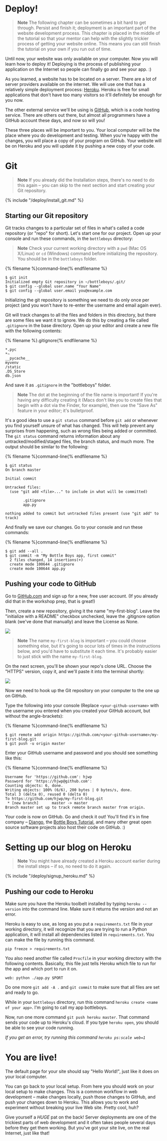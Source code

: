 # Deploy!

> **Note** The following chapter can be sometimes a bit hard to get through. Persist and finish it; deployment is an important part of the website development process. This chapter is placed in the middle of the tutorial so that your mentor can help with the slightly trickier process of getting your website online. This means you can still finish the tutorial on your own if you run out of time.

Until now, your website was only available on your computer.  Now you will learn how to deploy it! Deploying is the process of publishing your application on the Internet so people can finally go and see your app. :)

As you learned, a website has to be located on a server. There are a lot of server providers available on the internet. We will use one that has a relatively simple deployment process: [Heroku](https://heroku.com/). Heroku is free for small applications that don't have too many visitors so it'll definitely be enough for you now.

The other external service we'll be using is [GitHub](https://www.github.com), which is a code hosting service. There are others out there, but almost all programmers have a GitHub account these days, and now so will you!

These three places will be important to you.  Your local computer will be the place where you do development and testing.  When you're happy with the changes, you will place a copy of your program on GitHub.  Your website will be on Heroku and you will update it by pushing a new copy of your code.

# Git

> **Note** If you already did the Installation steps, there's no need to do this again – you can skip to the next section and start creating your Git repository.

{% include "/deploy/install_git.md" %}

## Starting our Git repository

Git tracks changes to a particular set of files in what's called a code repository (or "repo" for short). Let's start one for our project. Open up your console and run these commands, in the `bottleboys` directory:

> **Note** Check your current working directory with a `pwd` (Mac OS X/Linux) or `cd` (Windows) command before initializing the repository. You should be in the `bottleboys` folder.

{% filename %}command-line{% endfilename %}
```
$ git init
Initialized empty Git repository in ~/bottleboys/.git/
$ git config --global user.name "Your Name"
$ git config --global user.email you@example.com
```

Initializing the git repository is something we need to do only once per project (and you won't have to re-enter the username and email again ever).

Git will track changes to all the files and folders in this directory, but there are some files we want it to ignore. We do this by creating a file called `.gitignore` in the base directory. Open up your editor and create a new file with the following contents:

{% filename %}.gitignore{% endfilename %}
```
*.pyc
*~
__pycache__
myvenv
/static
.DS_Store
db.json
```

And save it as `.gitignore` in the "bottleboys" folder.

> **Note** The dot at the beginning of the file name is important!  If you're having any difficulty creating it (Macs don't like you to create files that begin with a dot via the Finder, for example), then use the "Save As" feature in your editor; it's bulletproof.

It's a good idea to use a `git status` command before `git add` or whenever you find yourself unsure of what has changed. This will help prevent any surprises from happening, such as wrong files being added or committed. The `git status` command returns information about any untracked/modified/staged files, the branch status, and much more. The output should be similar to the following:

{% filename %}command-line{% endfilename %}
```
$ git status
On branch master

Initial commit

Untracked files:
  (use "git add <file>..." to include in what will be committed)

        .gitignore
        app.py

nothing added to commit but untracked files present (use "git add" to track)
```

And finally we save our changes. Go to your console and run these commands:

{% filename %}command-line{% endfilename %}
```
$ git add --all .
$ git commit -m "My Bottle Boys app, first commit"
  2 files changed, 14 insertions(+)
  create mode 100644 .gitignore
  create mode 100644 app.py
 ```


## Pushing your code to GitHub

Go to [GitHub.com](https://www.github.com) and sign up for a new, free user account. (If you already did that in the workshop prep, that is great!)

Then, create a new repository, giving it the name "my-first-blog". Leave the "initialize with a README" checkbox unchecked, leave the .gitignore option blank (we've done that manually) and leave the License as None.

<img src="images/new_github_repo.png" />

> **Note** The name `my-first-blog` is important – you could choose something else, but it's going to occur lots of times in the instructions below, and you'd have to substitute it each time. It's probably easier to just stick with the name `my-first-blog`.

On the next screen, you'll be shown your repo's clone URL. Choose the "HTTPS" version, copy it, and we'll paste it into the terminal shortly:

<img src="images/github_get_repo_url_screenshot.png" />

Now we need to hook up the Git repository on your computer to the one up on GitHub.

Type the following into your console (Replace `<your-github-username>` with the username you entered when you created your GitHub account, but without the angle-brackets):

{% filename %}command-line{% endfilename %}
```
$ git remote add origin https://github.com/<your-github-username>/my-first-blog.git
$ git push -u origin master
```

Enter your GitHub username and password and you should see something like this:

{% filename %}command-line{% endfilename %}
```
Username for 'https://github.com': hjwp
Password for 'https://hjwp@github.com':
Counting objects: 6, done.
Writing objects: 100% (6/6), 200 bytes | 0 bytes/s, done.
Total 3 (delta 0), reused 0 (delta 0)
To https://github.com/hjwp/my-first-blog.git
 * [new branch]      master -> master
Branch master set up to track remote branch master from origin.
```

Your code is now on GitHub. Go and check it out!  You'll find it's in fine company – [Django](https://github.com/django/django), the [Bottle Boys Tutorial](https://github.com/wesbasinger/bottleboys), and many other great open source software projects also host their code on GitHub. :)


# Setting up our blog on Heroku

> **Note** You might have already created a Heroku account earlier during the install steps – if so, no need to do it again.

{% include "/deploy/signup_heroku.md" %}


## Pushing our code to Heroku

Make sure you have the Heroku toolbelt installed by typing `heroku --version` into the command line.  Make sure it returns the version and not an error.

Heroku is easy to use, as long as you put a `requirements.txt` file in your working directory, it will recognize that you are trying to run a Python application, it will install all dependencies listed in `requirements.txt`.  You can make the file by running this command.

```
pip freeze > requirements.txt
```

You also need another file called `Procfile` in your working directory with the following contents.  Basically, this file just tells Heroku which file to run for the app and which port to run it on.

```
web: python ./app.py $PORT
```

Do one more `git add -A .` and `git commit` to make sure that all files are set and ready to go.

While in your `bottleboys` directory, run this command `heroku create <name of your app>`.  I'm going to call my app bottleboys.

Now, run one more command `git push heroku master`.  That command sends your code up to Heroku's cloud.  If you type `heroku open`, you should be able to see your code running.

*If you get an error, try running this command `heroku ps:scale web=1`*

# You are live!

The default page for your site should say "Hello World!", just like it does on your local computer.

You can go back to your local setup. From here you should work on your local setup to make changes. This is a common workflow in web development – make changes locally, push those changes to GitHub, and push your changes down to Heroku. This allows you to work and experiment without breaking your live Web site. Pretty cool, huh?


Give yourself a *HUGE* pat on the back! Server deployments are one of the trickiest parts of web development and it often takes people several days before they get them working. But you've got your site live, on the real Internet, just like that!
